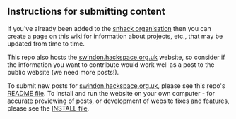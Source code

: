 ## Instructions for submitting content

If you've already been added to the [snhack organisation](https://github.com/snhack) then you can create a page on this wiki for information about projects, etc., that may be updated from time to time.

This repo also hosts the [swindon.hackspace.org.uk](http://swindon.hackspace.org.uk/) website, so consider if the information you want to contribute would work well as a post to the public website (we need more posts!).

To submit new posts for [swindon.hackspace.org.uk](http://swindon.hackspace.org.uk/), please see this repo's [README file](blob/master/README.md).  To install and run the website on your own computer - for accurate previewing of posts, or development of website fixes and features, please see the [INSTALL file](blob/master/INSTALL).